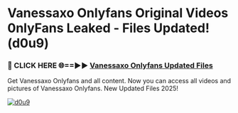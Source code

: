 # Vanessaxo Onlyfans Original Videos 0nlyFans Leaked - Files Updated! (d0u9)

<h3>🔴 CLICK HERE 🌐==►► <a href="https://tinyurl.com/2m67pmp6" rel="nofollow">Vanessaxo Onlyfans Updated Files</a></h3>

Get Vanessaxo Onlyfans and all content. Now you can access all videos and pictures of Vanessaxo Onlyfans. New Updated Files 2025!

[![d0u9](https://i.imgur.com/H4QAA4z.gif)](https://tinyurl.com/2m67pmp6)